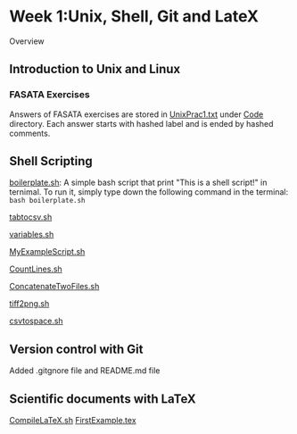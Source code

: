 # Week 1:Unix, Shell, Git and LateX

Overview

## Introduction to Unix and Linux
### FASATA Exercises
Answers of FASATA exercises are stored in [UnixPrac1.txt](Code/UnixPrac1.txt) under [Code](Code) directory. Each answer starts with hashed label and is ended by hashed comments.

## Shell Scripting
[boilerplate.sh](Code/boilerplate.sh): A simple bash script that print "This is a shell script!" in ternimal. To run it, simply type down the following command in the terminal:
```bash boilerplate.sh```

[tabtocsv.sh](Code/tabtocsv.sh)

[variables.sh](Code/variables.sh)

[MyExampleScript.sh](Code/MyExampleScript.sh)

[CountLines.sh](Code/CountLines.sh)

[ConcatenateTwoFiles.sh](Code/ConcatenateTwoFiles.sh)

[tiff2png.sh](Code/tiff2png.sh)

[csvtospace.sh](Code/csvtospace.sh)

## Version control with Git
Added .gitgnore file and README.md file

## Scientific documents with LaTeX
[CompileLaTeX.sh](Code/CompileLaTeX.sh)
[FirstExample.tex](Code/FirstExample.tex)